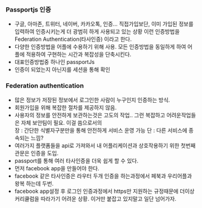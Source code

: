 ### Passportjs 인증
- 구글, 아마존, 트위터, 네이버, 카카오톡, 인증... 직접가입보단, 이미 가입된 정보를 입력하여 인증시키는게 더 광범히 하게 사용되고 있는 상황
이런 인증방법을 Federation Authentication(타사인증) 이라고 한다. 
- 다양한 인증방법을 어플에 수용하기 위해 사용.
모든 인증방법을 동일하게 하여 어플에 적용하여 구현하는 시간과 복잡성을 단축시킨다.
- 대표인증방법중 하나인 passportJs
- 인증이 되었는지 아닌지를 세션을 통해 확인

### Federation authentication 
- 많은 정보가 저장된 정보에서 로그인한 사람이 누구인지 인증하는 방식.
- 회원가입을 위해 복잡한 절차를 제공하지 않음.
- 사용자의 정보를 안전하게 보관하는것은 고도의 작업.. 그런 복잡하고 어려운작업들은 자체 보안팀이 필요. 이걸 씀으로서의  
장 : 간단한 식별자구분만을 통해 안전하게 서비스 운영 가능
단 : 다른 서비스에 종속되는 느낌?
- 여러가지 플랫폼들을 api로 가져와서 내 어플리케이션과 상호작용하기 위한 첫번째 관문은 인증을 도입.
- passport를 통해 여러 타사인증을 더욱 쉽게 할 수 있다.
- 먼저 facebook app을 만들어야 한다.
- facebook 같은 타사인증은 라우터 두개
인증을 하는과정에서 페북과 우리어플과 왕복 하는데 두번.
- facebook app설정 후 로그인 인증과정에서 https만 지원하는 규정때문에 더이상 커리큘럼을 따라가기 어려운 상황. 이거만 붙잡고 있지말고 일단 넘어가자.
 